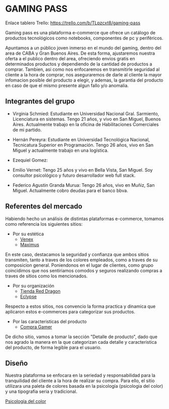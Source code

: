 # GAMING PASS

Enlace tablero Trello: https://trello.com/b/TLpzcxt8/gaming-pass

Gaming pass es una plataforma e-commerce que ofrece un catálogo de productos tecnológicos como notebooks, componentes de pc y periféricos. 

Apuntamos a un público joven inmerso en el mundo del gaming, dentro del area de CABA y Gran Buenos Aires. De esta forma, ajustaremos nuestra oferta a el publico dentro del area, ofreciendo envios gratis en determinados productos y dependiendo de la cantidad de productos a comprar. Tambien, asi como nos enfocaremos en transmitirle seguridad al cliente a la hora de comprar, nos aseguraremos de darle al cliente la mayor infomacion posible del producto a elegir, y ademas, la garantia del producto en caso de que el mismo presente algun fallo y/o anomalia.

## Integrantes del grupo

- Virginia Schmied: Estudiante en Universidad Nacional Gral. Sarmiento, Licenciatura en sistemas. Tengo 21 años, y vivo en San Miguel, Buenos Aires. Actualmente trabajo en la oficina de Habilitaciones Comerciales de mi partido.

- Hernán Pereyra: Estudiante en Universidad Tecnológica Nacional, Tecnicatura Superior en Programación. Tengo 26 años, vivo en San Miguel y actualmente trabajo en una logística.

- Ezequiel Gomez:

- Emilio Vernet: Tengo 25 años y vivo en Bella Vista, San Miguel. Soy consultor psicológico y futuro desarrollador web full stack.

- Federico Agustin Granda Murua: Tengo 26 años, vivo en Muñiz, San Miguel. Actualmente cobro deudas para el banco bbva.

## Referentes del mercado

Habiendo hecho un análisis de distintas plataformas e-commerce, tomamos como referencia los siguientes sitios:

- Por su estética
  - [Venex](https://www.venex.com.ar/)
  - [Maximus](https://www.maximus.com.ar/)
  
En este caso, destacamos la seguridad y confianza que ambos sitios transmiten, tanto a traves de los colores empleados, como a traves de su composicion general. Poniendonos en el lugar de clientes, como grupo coincidimos que nos sentiriamos comodos y seguros realizando compras a traves de sitios como los mencionados.
  
- Por su organización
  - [Tienda Red Dragon](https://www.tiendaredragon.ar/)
  - [Eclypse](https://www.eclypse.com.ar/)
  
Respecto a estos sitios, nos convencio la forma practica y dinamica que aplicaron estos e-commerces para categorizar sus productos.

- Por las caracteristicas del producto
  - [Compra Gamer](https://compragamer.com/)
  
De dicho sitio, vamos a tomar la sección "Detalle de producto", dado que nos agrado la manera en la que categorizan cada detalle y caracteristica del producto, de forma legible para el usuario.


## Diseño

Nuestra plataforma se enfocara en la seriedad y responsabilidad para la tranquilidad del cliente a la hora de realizar su compra. Para ello, el sitio utilizara una paleta de colores basada en la psicología (psicologia del color) y una tipografia seria y tradicional.

[Psicología del color](https://www.psicologiadelcolor.es/johann-wolfgang-von-goethe-y-la-teoria-del-color/seriedad/)
